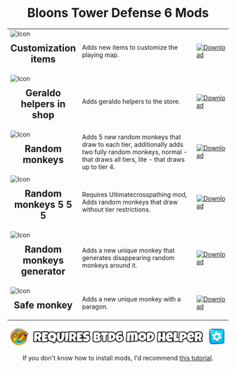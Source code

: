 <h1 align="center">Bloons Tower Defense 6 Mods</h1>

<table>
    <tr>
        <td width="30%" align="center">
            <img align="left"  alt="Icon" width="30%" src="https://raw.githubusercontent.com/conioo/BTD6Mods/main/BTD6CustomizationItems/Image/ButtonItems.png">
            <h2>Customization items</h2>
        </td>
        <td>
            Adds new items to customize the playing map.
        </td>
        <td width="11%">
            <a href="https://github.com/conioo/BTD6Mods/blob/main/BTD6CustomizationItems/BTD6CustomizationItems.dll?raw=true"><img alt="Download" src="https://github.com/doombubbles/BTD6-Mods/blob/main/download_small.png?raw=true"></a>
        </td>
    </tr>
    <tr>
        <td width="30%" align="center">
            <img align="left"  alt="Icon" width="30%" src="https://raw.githubusercontent.com/conioo/BTD6Mods/main/BTD6GeraldoHelpersInShop/GeraldoIcon.png">
            <h2>Geraldo helpers in shop</h2>
        </td>
        <td>
            Adds geraldo helpers to the store.
        </td>
        <td width="11%">
            <a href="https://github.com/conioo/BTD6Mods/blob/main/BTD6GeraldoHelpersInShop/BTD6GeraldoHelpersInShop.dll?raw=true"><img alt="Download" src="https://github.com/doombubbles/BTD6-Mods/blob/main/download_small.png?raw=true"></a>
        </td>
    </tr>
    <tr>
        <td width="30%" align="center">
            <img align="left"  alt="Icon" width="30%" src="https://raw.githubusercontent.com/conioo/BTD6Mods/main/BTD6RandomMonkeys/Image/RandomButton.png">
            <h2>Random monkeys</h2>
        </td>
        <td>
            Adds 5 new random monkeys that draw to each tier, additionally adds two fully random monkeys, normal - that draws all tiers, lite - that draws up to tier 4.
        </td>
        <td width="11%">
            <a href="https://github.com/conioo/BTD6Mods/blob/main/BTD6RandomMonkeys/BTD6RandomMonkeys.dll?raw=true"><img alt="Download" src="https://github.com/doombubbles/BTD6-Mods/blob/main/download_small.png?raw=true"></a>
        </td>
    </tr>
    <tr>
        <td width="30%" align="center">
            <img align="left"  alt="Icon" width="30%" src="https://raw.githubusercontent.com/conioo/BTD6Mods/main/BTD6RandomMonkeys555/Image/Tier5-Icon.png">
            <h2>Random monkeys 5 5 5</h2>
        </td>
        <td>
            Requires Ultimatecrosspathing mod, Adds random monkeys that draw without tier restrictions.
        </td>
        <td width="11%">
            <a href="https://github.com/conioo/BTD6Mods/blob/main/BTD6RandomMonkeys555/BTD6RandomMonkeys5-5-5.dll?raw=true"><img alt="Download" src="https://github.com/doombubbles/BTD6-Mods/blob/main/download_small.png?raw=true"></a>
        </td>
    </tr>
    <tr>
        <td width="30%" align="center">
            <img align="left"  alt="Icon" width="30%" src="https://raw.githubusercontent.com/conioo/BTD6Mods/main/BTD6RandomMonkeysGenerator/Image/GeneratorIcon.png">
            <h2>Random monkeys generator</h2>
        </td>
        <td>
            Adds a new unique monkey that generates disappearing random monkeys around it.
        </td>
        <td width="11%">
            <a href="https://github.com/conioo/BTD6Mods/blob/main/BTD6RandomMonkeysGenerator/BTD6RandomMonkeysGenerator.dll?raw=true"><img alt="Download" src="https://github.com/doombubbles/BTD6-Mods/blob/main/download_small.png?raw=true"></a>
        </td>
    </tr>
    <tr>
        <td width="30%" align="center">
            <img align="left"  alt="Icon" width="30%" src="https://raw.githubusercontent.com/conioo/BTD6Mods/main/BTD6SafeMonkey/Image/Icon/SafeIcon.png">
            <h2>Safe monkey</h2>
        </td>
        <td>
            Adds a new unique monkey with a paragon.
        </td>
        <td width="11%">
            <a href="https://github.com/conioo/BTD6Mods/blob/main/BTD6SafeMonkey/BTD6SafeMonkey.dll?raw=true"><img alt="Download" src="https://github.com/doombubbles/BTD6-Mods/blob/main/download_small.png?raw=true"></a>
        </td>
    </tr>
</table>


[![Requires BTD6 Mod Helper](https://raw.githubusercontent.com/gurrenm3/BTD-Mod-Helper/master/banner.png)](https://github.com/gurrenm3/BTD-Mod-Helper#readme)


<p align="center">If you don't know how to install mods, I'd recommend <a href="https://hemisemidemipresent.github.io/btd6-modding-tutorial/">this tutorial</a>.
</p>
